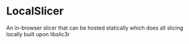 # LocalSlicer
An in-browser slicer that can be hosted statically which does all slicing locally built upon libslic3r
